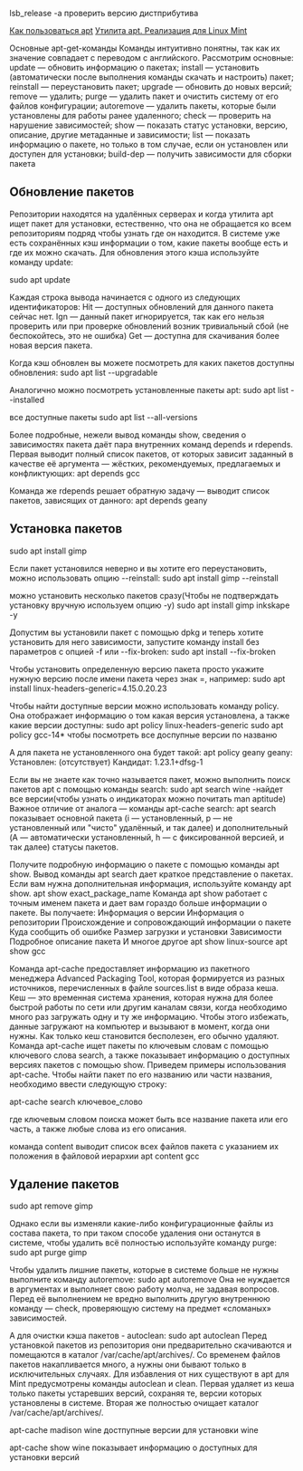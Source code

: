 lsb_release -a проверить версию дистприбутива

[Как пользоваться apt](https://losst.pro/kak-polzovatsya-apt)
[Утилита apt. Реализация для Linux Mint](https://www.alv.me/Utilita-apt-Realizatsiya-dlya-linux-mint/)

Основные apt-get-команды
Команды интуитивно понятны, так как их значение совпадает с переводом с английского. Рассмотрим основные:
    update — обновить информацию о пакетах;
    install — установить (автоматически после выполнения команды скачать и настроить) пакет;
    reinstall — переустановить пакет;
    upgrade — обновить до новых версий;
    remove — удалить;
    purge — удалить пакет и очистить систему от его файлов конфигурации;
    autoremove — удалить пакеты, которые были установлены для работы ранее удаленного;
    check — проверить на нарушение зависимостей;
    show — показать статус установки, версию, описание, другие метаданные и зависимости;
    list — показать информацию о пакете, но только в том случае, если он установлен или доступен для установки;
    build-dep — получить зависимости для сборки пакета

## Обновление пакетов
Репозитории находятся на удалённых серверах и когда утилита apt ищет пакет для установки, естественно, что она не обращается ко всем репозиториям подряд чтобы узнать где он находится. В системе уже есть сохранённых кэш информации о том, какие пакеты вообще есть и где их можно скачать. Для обновления этого кэша используйте команду update:

sudo apt update

Каждая строка вывода начинается с одного из следующих идентификаторов:
    Hit — доступных обновлений для данного пакета сейчас нет.
    Ign — данный пакет игнорируется, так как его нельзя проверить или при проверке обновлений возник тривиальный сбой (не беспокойтесь, это не ошибка)
    Get — доступна для скачивания более новая версия пакета.


Когда кэш обновлен вы можете посмотреть для каких пакетов доступны обновления:
sudo apt list --upgradable

Аналогично можно посмотреть установленные пакеты apt:
sudo apt list --installed

все доступные пакеты
sudo apt list --all-versions

Более подробные, нежели вывод команды show, сведения о зависимостях пакета даёт пара внутренних команд depends и rdepends. Первая выводит полный список пакетов, от которых зависит заданный в качестве её аргумента — жёстких, рекомендуемых, предлагаемых и конфликтующих:
apt depends gcc

Команда же rdepends решает обратную задачу — выводит список пакетов, зависящих от данного:
apt depends geany

## Установка пакетов
sudo apt install gimp

Если пакет установился неверно и вы хотите его переустановить, можно использовать опцию --reinstall:
sudo apt install gimp --reinstall

можно установить несколько пакетов сразу(Чтобы не подтверждать установку вручную используем опцию -y)
sudo apt install gimp inkskape -y

Допустим вы установили пакет с помощью dpkg и теперь хотите установить для него зависимости, запустите команду install без параметров с опцией -f или --fix-broken:
sudo apt install --fix-broken

Чтобы установить определенную версию пакета просто укажите нужную версию после имени пакета через знак =, например:
sudo apt install linux-headers-generic=4.15.0.20.23

Чтобы найти доступные версии можно использовать команду policy. Она отображает информацию о том какая версия установлена, а также какие версии доступны:
sudo apt policy linux-headers-generic
sudo apt policy gcc-14* чтобы посмотреть все доспупные версии по названю

А для пакета не установленного она будет такой:
apt policy geany
geany:
  Установлен: (отсутствует)
  Кандидат:   1.23.1+dfsg-1


Если вы не знаете как точно называется пакет, можно выполнить поиск пакетов apt с помощью команды search:
sudo apt search wine  -найдет все версии(чтобы узнать о индикаторах можно почитать man aptitude)
Важное отличие от аналога — команды apt-cache search: apt search показывает основной пакета (i — установленный, p — не установленный или "чисто" удалённый, и так далее) и дополнительный (A — автоматически установленный, h — с фиксированной версией, и так далее) статусы пакетов.

Получите подробную информацию о пакете с помощью команды apt show.
Вывод команды apt search дает краткое представление о пакетах. Если вам нужна дополнительная информация, используйте команду apt show.
apt show exact_package_name
Команда apt show работает с точным именем пакета и дает вам гораздо больше информации о пакете. Вы получаете:
    Информация о версии
    Информация о репозитории
    Происхождение и сопровождающий информации о пакете
    Куда сообщить об ошибке
    Размер загрузки и установки
    Зависимости
    Подробное описание пакета
    И многое другое
apt show linux-source
apt show gcc

Команда apt-cache предоставляет информацию из пакетного менеджера Advanced Packaging Tool, которая формируется из разных источников, перечисленных в файле sources.list в виде образа кеша. Кеш — это временная система хранения, которая нужна для более быстрой работы по сети или другим каналам связи, когда необходимо много раз загружать одну и ту же информацию. Чтобы этого избежать, данные загружают на компьютер и вызывают в момент, когда они нужны. Как только кеш становится бесполезен, его обычно удаляют. 
Команда apt-cache ищет пакеты по ключевым словам с помощью ключевого слова search, а также показывает информацию о доступных версиях пакетов с помощью show.
Приведем примеры использования apt-cache.
Чтобы найти пакет по его названию или части названия, необходимо ввести следующую строку:

apt-cache search ключевое_слово

где ключевым словом поиска может быть все название пакета или его часть, а также любые слова из его описания.

команда content выводит список всех файлов пакета с указанием их положения в файловой иерархии
apt content gcc

## Удаление пакетов
sudo apt remove gimp

Однако если вы изменяли какие-либо конфигурационные файлы из состава пакета, то при таком способе удаления они останутся в системе, чтобы удалить всё полностью используйте команду purge:
sudo apt purge gimp

Чтобы удалить лишние пакеты, которые в системе больше не нужны выполните команду autoremove:
sudo apt autoremove
Она не нуждается в аргументах и выполняет свою работу молча, не задавая вопросов. Перед её выполнением не вредно выполнить другую внутреннюю команду — check, проверяющую систему на предмет «сломаных» зависимостей.

А для очистки кэша пакетов - autoclean:
sudo apt autoclean
Перед установкой пакетов из репозитория они предварительно скачиваются и помещаются в каталог /var/cache/apt/archives/. Со временем файлов пакетов накапливается много, а нужны они бывают только в исключительных случаях. Для избавления от них существуют в apt для Mint предусмотрены команды autoclean и clean. Первая удаляет из кеша только пакеты устаревших версий, сохраняя те, версии которых установлены в системе. Вторая же полностью очищает каталог /var/cache/apt/archives/.


apt-cache madison wine достпупные версии для установки wine

apt-cache show wine показывает информацию о доступных для установки версий




